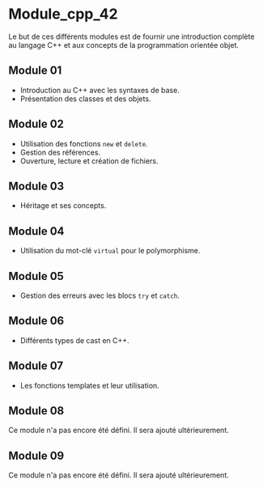 # Module_cpp_42

Le but de ces différents modules est de fournir une introduction complète au langage C++ et aux concepts de la programmation orientée objet.

## Module 01

- Introduction au C++ avec les syntaxes de base.
- Présentation des classes et des objets.

## Module 02

- Utilisation des fonctions `new` et `delete`.
- Gestion des références.
- Ouverture, lecture et création de fichiers.

## Module 03

- Héritage et ses concepts.

## Module 04

- Utilisation du mot-clé `virtual` pour le polymorphisme.

## Module 05

- Gestion des erreurs avec les blocs `try` et `catch`.

## Module 06

- Différents types de cast en C++.

## Module 07

- Les fonctions templates et leur utilisation.

## Module 08

Ce module n'a pas encore été défini. Il sera ajouté ultérieurement.

## Module 09

Ce module n'a pas encore été défini. Il sera ajouté ultérieurement.
